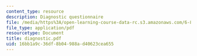```yaml
---
content_type: resource
description: Diagnostic questionnaire
file: /media/https%3A/open-learning-course-data-rc.s3.amazonaws.com/6-844-computability-theory-of-and-with-scheme-spring-2003/16bb1a9c36df8b04988ad40623cea655_diagnostic.pdf
file_type: application/pdf
resourcetype: Document
title: diagnostic.pdf
uid: 16bb1a9c-36df-8b04-988a-d40623cea655
---
```

